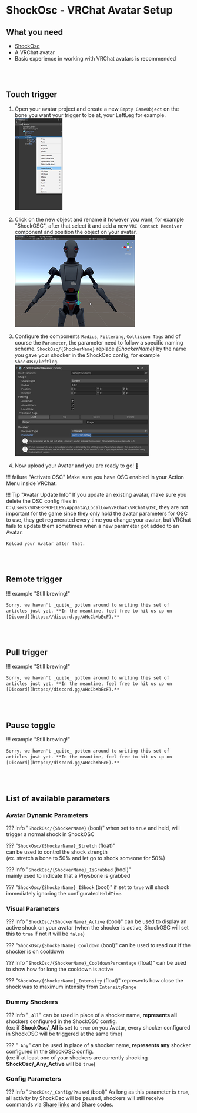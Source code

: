 # ShockOsc - VRChat Avatar Setup 
  
## What you need
- [ShockOsc](shockosc-basic.md)
- A VRChat avatar
- Basic experience in working with VRChat avatars is recommended

<br></br>

## Touch trigger
1. Open your avatar project and create a new ``Empty GameObject`` on the bone you want your trigger to be at, your LeftLeg for example.  
![Image "Image"](../static/guides/shockosc/create_trigger.png)  

2. Click on the new object and rename it however you want, for example "ShockOSC", after that select it and add a new ``VRC Contact Receiver`` component and position the object on your avatar.  
![Image "Image"](../static/guides/shockosc/example_position.png)  

3. Configure the components ``Radius``, ``Filtering``, ``Collision Tags`` and of course the ``Parameter``, the parameter need to follow a specific naming scheme. ``ShockOsc/{ShockerName}`` replace *{ShockerName}* by the name you gave your shocker in the ShockOsc config, for example ``ShockOsc/leftleg``.  
![Image "Image"](../static/guides/shockosc/example_settings3.png)  
4. Now upload your Avatar and you are ready to go! 🎉  

!!! failure "Activate OSC"
    Make sure you have OSC enabled in your Action Menu inside VRChat.  
  
!!! Tip "Avatar Update Info"
    If you update an existing avatar, make sure you delete the OSC config files in ``C:\Users\%USERPROFILE%\AppData\LocalLow\VRChat\VRChat\OSC``, they are not important for the game since they only hold the avatar parameters for OSC to use, they get regenerated every time you change your avatar, but VRChat fails to update them sometimes when a new parameter got added to an Avatar. 
  
    Reload your Avatar after that.

<br></br>

## Remote trigger
!!! example "Still brewing!"

    Sorry, we haven't _quite_ gotten around to writing this set of articles just yet. **In the meantime, feel free to hit us up on [Discord](https://discord.gg/AHcCbXbEcF).**

<br></br>

## Pull trigger
!!! example "Still brewing!"

    Sorry, we haven't _quite_ gotten around to writing this set of articles just yet. **In the meantime, feel free to hit us up on [Discord](https://discord.gg/AHcCbXbEcF).**

<br></br>

## Pause toggle
!!! example "Still brewing!"

    Sorry, we haven't _quite_ gotten around to writing this set of articles just yet. **In the meantime, feel free to hit us up on [Discord](https://discord.gg/AHcCbXbEcF).** 

<br></br>

## List of available parameters

### Avatar Dynamic Parameters  

??? Info "``ShockOsc/{ShockerName}`` (bool)"
    when set to ``true`` and held, will trigger a normal shock in ShockOSC
    

??? "``ShockOsc/{ShockerName}_Stretch`` (float)"  
    can be used to control the shock strength  
    (ex. stretch a bone to 50% and let go to shock someone for 50%)  

??? Info "``ShockOsc/{ShockerName}_IsGrabbed`` (bool)"   
    mainly used  to indicate that a Physbone is grabbed

??? "``ShockOsc/{ShockerName}_IShock``  (bool)" 
    if set to ``true`` will shock immediately ignoring the configurated ``HoldTime``.  

### Visual Parameters
??? Info "``ShockOsc/{ShockerName}_Active`` (bool)"
    can be used to display an active shock on your avatar (when the shocker is active, ShockOSC will set this to ``true`` if not it will be ``false``)

??? "``ShockOsc/{ShockerName}_Cooldown`` (bool)"
    can be used to read out if the shocker is on cooldown  

??? Info "``ShockOsc/{ShockerName}_CooldownPercentage`` (float)"
    can be used to show how for long the cooldown is active
    
??? "``ShockOsc/{ShockerName}_Intensity``  (float)"
    represents how close the shock was to maximum intensity from ``IntensityRange``

### Dummy Shockers  
??? Info "``_All``"
    can be used in place of a shocker name, **represents all** shockers configured in the ShockOSC config.  
    (ex: if **ShockOsc/_All** is set to ``true`` on you Avatar, every shocker configured in ShockOSC will be triggered at the same time)

??? "``_Any``"
    can be used in place of a shocker name, **represents any** shocker configured in the ShockOSC config.  
    (ex: if at least one of your shockers are currently shocking **ShockOsc/_Any_Active** will be ``true``)  

### Config Parameters  
??? Info "``ShockOsc/_Config/Paused`` (bool)"
    As long as this parameter is ``true``, all activity by ShockOsc will be paused, shockers will still receive commands via [Share links](shocklink-sharelinks.md) and Share codes.  
